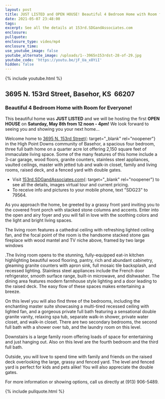 ```yaml
---
layout: post
title: JUST LISTED and OPEN HOUSE! Beautiful 4 Bedroom Home with Room for Everyone!
date: 2021-05-07 23:48:00
tags:
excerpt: See all the details at 153rd.SDGandAssociates.com
enclosure:
pullquote:
enclosure_type: video/mp4
enclosure_time:
use_youtube_image: false
youtube_alternate_image: /uploads/1--3965n153rdst-28-of-29.jpg
youtube_code: 'https://youtu.be/jF_Ua_x8YiI'
hidden: false
---
```

{% include youtube.html %}

## 3695 N. 153rd Street, Basehor, KS&nbsp; 66207

### Beautiful 4 Bedroom Home with Room for Everyone\!

This beautiful home was **JUST LISTED** and we will be hosting the first **OPEN HOUSE** on **Saturday, May 8th from 12 noon - 4pm\!** We look forward to seeing you and showing you your next home…

Welcome home to [3695 N. 153rd Street](http://153rd.ihousenet.com/){: target="_blank" rel="noopener"} in the High Point Downs community of Basehor, a spacious four bedroom, three full bath home on a quarter acre lot offering 2,150 square feet of immaculate living space. Some of the many features of this home include a 3-car garage, wood floors, granite counters, stainless steel appliances, vaulted ceilings, master with jetted tub and walk-in closet, family and living rooms, raised deck, and a fenced yard with double gates.

* Visit [153rd.SDGandAssociates.com](http://153rd.ihousenet.com/){: target="_blank" rel="noopener"} to see all the details, images virtual tour and current pricing.
* To receive info and pictures to your mobile phone, text "SDG23" to 79564.

As you approach the home, be greeted by a grassy front yard inviting you to the covered front porch with stacked stone columns and accents. Enter into the open and airy foyer and you will fall in love with the soothing colors and the light and bright living spaces.

The living room features a cathedral ceiling with refreshing lighted ceiling fan, and the focal point of the room is the handsome stacked stone gas fireplace with wood mantel and TV niche above, framed by two large windows

.The living room opens to the stunning, fully-equipped eat-in kitchen highlighting beautiful wood flooring, pantry, rich and abundant cabinetry, gleaming granite counters with apron sink, full mosaic tile backsplash, and recessed lighting. Stainless steel appliances include the French door refrigerator, smooth surface range, built-in microwave, and dishwasher. The dining area features modern farmhouse style lighting and a door leading to the raised deck. The easy flow of these spaces makes entertaining a breeze.

On this level you will also find three of the bedrooms, including the enchanting master suite showcasing a multi-tired recessed ceiling with lighted fan, and a gorgeous private full bath featuring a sensational double granite vanity, relaxing spa tub, separate walk-in shower, private water closet, and walk-in closet. There are two secondary bedrooms, the second full bath with a shower over tub, and the laundry room on this level.

Downstairs is a large family room offering loads of space for entertaining and just hanging out. Also on this level are the fourth bedroom and the third full bath.

Outside, you will love to spend time with family and friends on the raised deck overlooking the large, grassy and fenced yard. The level and fenced yard is perfect for kids and pets alike\! You will also appreciate the double gates.

For more information or showing options, call us directly at (913) 906-5489.

{% include pullquote.html %}

